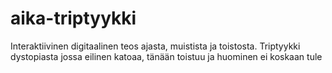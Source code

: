 # aika-triptyykki
Interaktiivinen digitaalinen teos ajasta, muistista ja toistosta. Triptyykki dystopiasta jossa eilinen katoaa, tänään toistuu ja huominen ei koskaan tule
